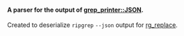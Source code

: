 #### A parser for the output of [grep_printer::JSON](https://docs.rs/grep-printer/0.1.1/grep_printer/struct.JSON.html).
Created to deserialize `ripgrep` `--json` output for [rg_replace](https://github.com/Avi-D-coder/rg_replace).
